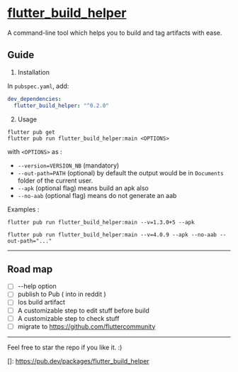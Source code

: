 # [flutter_build_helper](https://pub.dev/packages/flutter_build_helper)

A command-line tool which helps you to build and tag artifacts with ease.

## Guide

1. Installation

In `pubspec.yaml`, add:

```yml
dev_dependencies:
  flutter_build_helper: "^0.2.0"
```

2. Usage

```shell
flutter pub get
flutter pub run flutter_build_helper:main <OPTIONS>
```

with `<OPTIONS>` as :

- `--version=VERSION_NB` (mandatory)
- `--out-path=PATH` (optional) by default the output would be in `Documents` folder of the current user.
- `--apk` (optional flag) means build an apk also
- `--no-aab` (optional flag) means do not generate an aab

Examples :

```shell
flutter pub run flutter_build_helper:main --v=1.3.0+5 --apk
```

```shell
flutter pub run flutter_build_helper:main --v=4.0.9 --apk --no-aab --out-path="..."
```

---

## Road map

- [ ] --help option
- [ ] publish to Pub ( into in reddit )
- [ ] Ios build artifact
- [ ] A customizable step to edit stuff before build
- [ ] A customizable step to check stuff
- [ ] migrate to https://github.com/fluttercommunity

---

Feel free to star the repo if you like it. :)


[]: https://pub.dev/packages/flutter_build_helper